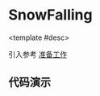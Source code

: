 <script setup>
  import SnowFalling from './Components/SnowFalling/index.vue'
</script>

# SnowFalling

<ContainerBox title="介绍">
<template #desc>
简易的雪花飘落
</template>
</ContainerBox>

<ContainerBox title="使用">

<template #desc>

引入参考 [准备工作](/Directives/base/start.html#准备工作)

</template>
</ContainerBox>

## 代码演示

<ContainerBox title="基础用法">
<template #desc>
只适用于在一个页面飘落，切换到另一个路由，事件依然存在，暂时没有解绑删除事件的思路
</template>
<div class="demoBox">
<SnowFalling />
</div>

<ShowCode>
<template #codes>

```vue
<template>
  <div class="SnowFalling" v-snowFalling></div>
</template>
<style scoped lang="less">
.SnowFalling {
  position: relative;
  width: 100%;
  height: 75vh;
  background-size: cover;
  background: url(./bg.png) no-repeat center center;
  overflow: hidden;
}
</style>

<style>
/* 必加：全局CSS */
@keyframes LibSnowFalling {
  100% {
    transform: translateX(var(--LibSnowFalling-left)) translateY(calc(100vh + 10px));
  }
}
</style>
```

</template>
</ShowCode>

<ShowCode iskey>
<template #codes>

```js
const snowFalling = {
  mounted(el: HTMLElement) {
    function $random(min, max, num = 0) {
      return parseFloat((Math.random() * (max - min) + min).toFixed(num));
    }

    const lib = el;
    let particle: string[] = [];

    for (let i = 0; i < document.documentElement.offsetWidth / 15; i++) {
      particle.push('<div class="particle"></div>');
    }

    function update() {
      lib.innerHTML = '';
      lib.innerHTML = particle.join(' '); //join转换成字符串
      let left: number, size: number;
      const particles: NodeListOf<HTMLElement> = lib.querySelectorAll('.particle');
      particles.forEach((item) => {
        size = $random(100, 200);
        item.style.cssText = `
          --LibSnowFalling-left: 0;
          position: absolute;
          top: 0;
          left: 0;
          width: ${document.documentElement.offsetWidth / size}px;
          height: ${document.documentElement.offsetWidth / size}px;
          animation: LibSnowFalling var(--LibSnowFalling-time) infinite linear;
          background-repeat: no-repeat;
          background-position: center center;
          background-size: cover;
          pointer-events: none;
          background-color: #fff;
          border-radius: 50%;
        `;
        left = $random(0, document.documentElement.offsetWidth);

        item.style.transform = `translateX(${left}px) translateY(-200%)`;
        item.style.setProperty('--LibSnowFalling-left', left + 'px');
        item.style.setProperty('--LibSnowFalling-time', $random(3, 5, 1) + 's');
        item.style.animationDelay = $random(0, 10, 1) + 's';
      });
    }
    window.addEventListener('resize', update);
    update();
  },
};
```

</template>
</ShowCode>
</ContainerBox>
